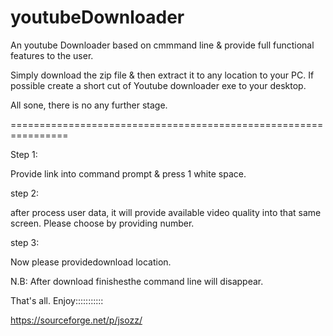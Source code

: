 # youtubeDownloader
An youtube Downloader based on cmmmand line &amp; provide full functional features to the user.


Simply download the zip file & then extract it to any location to your PC. If possible create a short cut of Youtube downloader exe to your desktop. 

All sone, there is no any further stage. 

================================================================


Step 1:

Provide link into command prompt & press 1 white space.

step 2:

after process user data, it will provide available video quality into that same screen. Please choose by providing number. 

step 3:

Now please providedownload location. 

N.B: After download finishesthe command line will disappear. 

That's all. Enjoy:::::::::::


https://sourceforge.net/p/jsozz/
